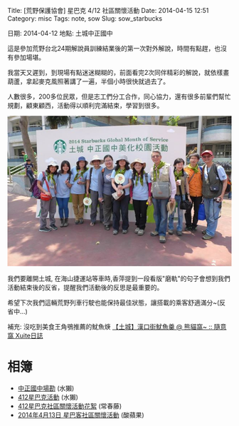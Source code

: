 Title: [荒野保護協會] 星巴克 4/12 社區關懷活動
Date: 2014-04-15 12:51
Category: misc
Tags: note, sow
Slug: sow_starbucks

日期: 2014-04-12
地點: 土城中正國中


這是參加荒野台北24期解說員訓練結業後的第一次對外解說，時間有點趕，也沒有參加場堪。

我當天又遲到，到現場有點迷迷糊糊的，前面看完2次同伴精彩的解說，就依樣畫葫蘆，拿起麥克風照著講了一遍，半個小時很快就過去了。

人數很多，200多位民眾，但是志工們分工合作，同心協力，還有很多前輩們幫忙規劃，顧東顧西，活動得以順利完滿結束，學習到很多。

![](/static/images/misc/sow/1001937_10152742079493082_8324509061231263600_n.jpg)

我們要離開土城, 在海山捷運站等車時,香萍提到一段看版"磨軌"的句子會想到我們活動結束後的反省，提醒我們活動後的反思是最重要的。

希望下次我們這輛荒野列車行駛也能保持最佳狀態，讓搭載的乘客舒適滿分~(反省中...)

補充: 沒吃到美食王角鴞推薦的魷魚焿 [【土城】漢口街魷魚羹 @ 熊貓窩~ :: 隨意窩 Xuite日誌](http://blog.xuite.net/pandacarol/panda/63544585)

# 相簿
* [中正國中場勘](https://plus.google.com/photos/103609546664792132111/albums/5998979633292101441) (水獺)
* [412星巴克活動](https://plus.google.com/photos/103609546664792132111/albums/6001561812316307393) (水獺)
* [412星巴克社區關懷活動花絮](https://www.facebook.com/media/set/?set=oa.300066866825352&type=1) (常春藤)
* [2014年4月13日 星巴客社區關懷活動](https://www.facebook.com/media/set/?set=oa.300491680116204&type=1) (酸蘋果)
